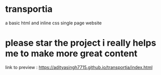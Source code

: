 # transportia
a basic html and inline css single page website

# please star the project i really helps me to make more great content
link to preview : https://adityasingh7715.github.io/transportia/index.html
